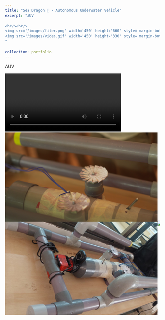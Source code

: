 ```yaml
---
title: "Sea Dragon 🐉 - Autonomous Underwater Vehicle"
excerpt: "AUV

<br/><br/>
<img src='/images/fiter.png' width='450' height='660' style='margin-bottom: 20px;'>
<img src='/images/video.gif' width='450' height='330' style='margin-bottom: 20px;'>
"

collection: portfolio
---
```


AUV

<video width='75%' controls>
  <source src="/images/video.mp4" type="video/mp4">
Your browser does not support the video tag.
</video>

<div style="display: flex; justify-content: center; align-items: center; max-width: 100%; overflow: hidden;">
    <img src='/images/fiter.png' >
    <img src='/images/video.gif' >
</div>
